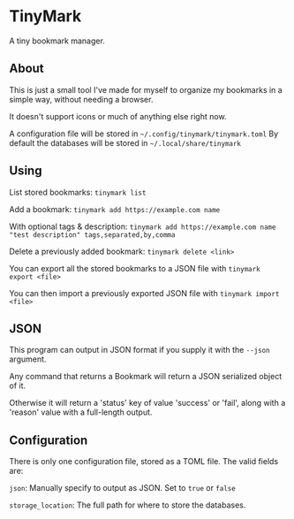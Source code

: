 # TinyMark
A tiny bookmark manager.

## About
This is just a small tool I've made for myself to organize my bookmarks in a simple way,
without needing a browser.

It doesn't support icons or much of anything else right now.

A configuration file will be stored in `~/.config/tinymark/tinymark.toml`
By default the databases will be stored in `~/.local/share/tinymark`

## Using
List stored bookmarks:
`tinymark list`

Add a bookmark:
`tinymark add https://example.com name`

With optional tags & description:
`tinymark add https://example.com name "test description" tags,separated,by,comma`

Delete a previously added bookmark:
`tinymark delete <link>`

You can export all the stored bookmarks to a JSON file with `tinymark export <file>`

You can then import a previously exported JSON file with `tinymark import <file>`

## JSON
This program can output in JSON format if you supply it with the `--json` argument.

Any command that returns a Bookmark will return a JSON serialized object of it.

Otherwise it will return a 'status' key of value 'success' or 'fail',
along with a 'reason' value with a full-length output.

## Configuration
There is only one configuration file, stored as a TOML file.
The valid fields are:

`json`: Manually specify to output as JSON. Set to `true` or `false`

`storage_location`: The full path for where to store the databases.
